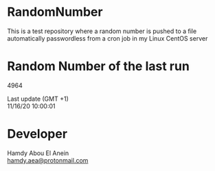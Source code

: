 # RandomNumber    
This is a test repository where a random number is pushed to a file automatically passwordless from a cron job in my Linux CentOS server    
# Random Number of the last run   
4964
      
Last update (GMT +1)    
11/16/20 10:00:01
# Developer    
Hamdy Abou El Anein   
hamdy.aea@protonmail.com
